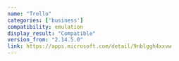 ```yaml
---
name: "Trello"
categories: ['business']
compatibility: emulation
display_result: "Compatible"
version_from: "2.14.5.0"
link: https://apps.microsoft.com/detail/9nblggh4xxvw
---
```



